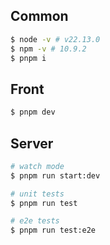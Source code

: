 ## Common

```bash
$ node -v # v22.13.0
$ npm -v # 10.9.2
$ pnpm i
```

## Front

```bash
$ pnpm dev
```

## Server

```bash
# watch mode
$ pnpm run start:dev

# unit tests
$ pnpm run test

# e2e tests
$ pnpm run test:e2e
```
